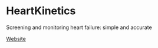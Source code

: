 # HeartKinetics

Screening and monitoring heart failure: simple and accurate

[Website](https://heartkinetics.com/)
